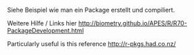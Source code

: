 Siehe Beispiel wie man ein Package erstellt und compiliert. 

Weitere Hilfe / Links hier http://biometry.github.io/APES/R/R70-PackageDevelopment.html

Particularly useful is this reference http://r-pkgs.had.co.nz/
